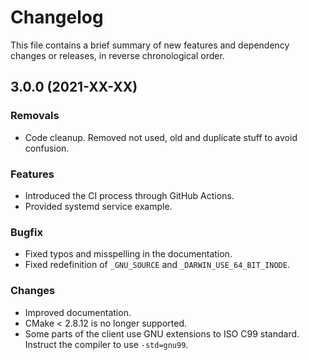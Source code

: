 # Changelog

This file contains a brief summary of new features and dependency changes or
releases, in reverse chronological order.

## 3.0.0 (2021-XX-XX)

### Removals

* Code cleanup. Removed not used, old and duplicate stuff to avoid confusion.

### Features

* Introduced the CI process through GitHub Actions.
* Provided systemd service example.

### Bugfix

* Fixed typos and misspelling in the documentation.
* Fixed redefinition of `_GNU_SOURCE` and `_DARWIN_USE_64_BIT_INODE`.

### Changes

* Improved documentation.
* CMake < 2.8.12 is no longer supported.
* Some parts of the client use GNU extensions to ISO C99 standard.
  Instruct the compiler to use `-std=gnu99`.
